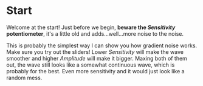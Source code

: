 # Start
Welcome at the start! Just before we begin, **beware the _Sensitivity_ potentiometer**, it's a little old and adds...well...more noise to the noise.

This is probably the simplest way I can show you how gradient noise works. Make sure you try out the sliders! Lower _Sensitivity_ will make the wave smoother and higher _Amplitude_ will make it bigger. Maxing both of them out, the wave still looks like a somewhat continuous wave, which is probably for the best. Even more sensitivity and it would just look like a random mess.
